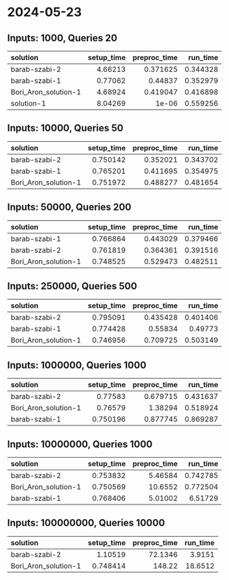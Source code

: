 # 2024-05-23

## Inputs: 1000, Queries 20

| solution             |   setup_time |   preproc_time |   run_time |
|:---------------------|-------------:|---------------:|-----------:|
| barab-szabi-2        |      4.66213 |       0.371625 |   0.344328 |
| barab-szabi-1        |      0.77062 |       0.44837  |   0.352979 |
| Bori_Aron_solution-1 |      4.68924 |       0.419047 |   0.416898 |
| solution-1           |      8.04269 |       1e-06    |   0.559256 |

## Inputs: 10000, Queries 50

| solution             |   setup_time |   preproc_time |   run_time |
|:---------------------|-------------:|---------------:|-----------:|
| barab-szabi-2        |     0.750142 |       0.352021 |   0.343702 |
| barab-szabi-1        |     0.765201 |       0.411695 |   0.354975 |
| Bori_Aron_solution-1 |     0.751972 |       0.488277 |   0.481654 |

## Inputs: 50000, Queries 200

| solution             |   setup_time |   preproc_time |   run_time |
|:---------------------|-------------:|---------------:|-----------:|
| barab-szabi-1        |     0.766864 |       0.443029 |   0.379466 |
| barab-szabi-2        |     0.761819 |       0.364361 |   0.391516 |
| Bori_Aron_solution-1 |     0.748525 |       0.529473 |   0.482511 |

## Inputs: 250000, Queries 500

| solution             |   setup_time |   preproc_time |   run_time |
|:---------------------|-------------:|---------------:|-----------:|
| barab-szabi-2        |     0.795091 |       0.435428 |   0.401406 |
| barab-szabi-1        |     0.774428 |       0.55834  |   0.49773  |
| Bori_Aron_solution-1 |     0.746956 |       0.709725 |   0.503149 |

## Inputs: 1000000, Queries 1000

| solution             |   setup_time |   preproc_time |   run_time |
|:---------------------|-------------:|---------------:|-----------:|
| barab-szabi-2        |     0.77583  |       0.679715 |   0.431637 |
| Bori_Aron_solution-1 |     0.76579  |       1.38294  |   0.518924 |
| barab-szabi-1        |     0.750196 |       0.877745 |   0.869287 |

## Inputs: 10000000, Queries 1000

| solution             |   setup_time |   preproc_time |   run_time |
|:---------------------|-------------:|---------------:|-----------:|
| barab-szabi-2        |     0.753832 |        5.46584 |   0.742785 |
| Bori_Aron_solution-1 |     0.750569 |       10.6552  |   0.772504 |
| barab-szabi-1        |     0.768406 |        5.01002 |   6.51729  |

## Inputs: 100000000, Queries 10000

| solution             |   setup_time |   preproc_time |   run_time |
|:---------------------|-------------:|---------------:|-----------:|
| barab-szabi-2        |     1.10519  |        72.1346 |     3.9151 |
| Bori_Aron_solution-1 |     0.748414 |       148.22   |    18.6512 |
